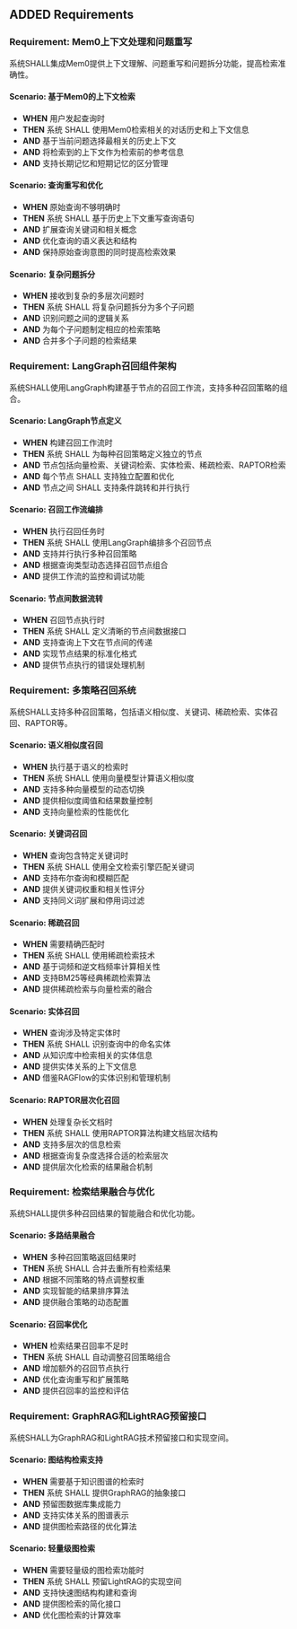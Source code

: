 ## ADDED Requirements

### Requirement: Mem0上下文处理和问题重写
系统SHALL集成Mem0提供上下文理解、问题重写和问题拆分功能，提高检索准确性。

#### Scenario: 基于Mem0的上下文检索
- **WHEN** 用户发起查询时
- **THEN** 系统 SHALL 使用Mem0检索相关的对话历史和上下文信息
- **AND** 基于当前问题选择最相关的历史上下文
- **AND** 将检索到的上下文作为检索前的参考信息
- **AND** 支持长期记忆和短期记忆的区分管理

#### Scenario: 查询重写和优化
- **WHEN** 原始查询不够明确时
- **THEN** 系统 SHALL 基于历史上下文重写查询语句
- **AND** 扩展查询关键词和相关概念
- **AND** 优化查询的语义表达和结构
- **AND** 保持原始查询意图的同时提高检索效果

#### Scenario: 复杂问题拆分
- **WHEN** 接收到复杂的多层次问题时
- **THEN** 系统 SHALL 将复杂问题拆分为多个子问题
- **AND** 识别问题之间的逻辑关系
- **AND** 为每个子问题制定相应的检索策略
- **AND** 合并多个子问题的检索结果

### Requirement: LangGraph召回组件架构
系统SHALL使用LangGraph构建基于节点的召回工作流，支持多种召回策略的组合。

#### Scenario: LangGraph节点定义
- **WHEN** 构建召回工作流时
- **THEN** 系统 SHALL 为每种召回策略定义独立的节点
- **AND** 节点包括向量检索、关键词检索、实体检索、稀疏检索、RAPTOR检索
- **AND** 每个节点 SHALL 支持独立配置和优化
- **AND** 节点之间 SHALL 支持条件跳转和并行执行

#### Scenario: 召回工作流编排
- **WHEN** 执行召回任务时
- **THEN** 系统 SHALL 使用LangGraph编排多个召回节点
- **AND** 支持并行执行多种召回策略
- **AND** 根据查询类型动态选择召回节点组合
- **AND** 提供工作流的监控和调试功能

#### Scenario: 节点间数据流转
- **WHEN** 召回节点执行时
- **THEN** 系统 SHALL 定义清晰的节点间数据接口
- **AND** 支持查询上下文在节点间的传递
- **AND** 实现节点结果的标准化格式
- **AND** 提供节点执行的错误处理机制

### Requirement: 多策略召回系统
系统SHALL支持多种召回策略，包括语义相似度、关键词、稀疏检索、实体召回、RAPTOR等。

#### Scenario: 语义相似度召回
- **WHEN** 执行基于语义的检索时
- **THEN** 系统 SHALL 使用向量模型计算语义相似度
- **AND** 支持多种向量模型的动态切换
- **AND** 提供相似度阈值和结果数量控制
- **AND** 支持向量检索的性能优化

#### Scenario: 关键词召回
- **WHEN** 查询包含特定关键词时
- **THEN** 系统 SHALL 使用全文检索引擎匹配关键词
- **AND** 支持布尔查询和模糊匹配
- **AND** 提供关键词权重和相关性评分
- **AND** 支持同义词扩展和停用词过滤

#### Scenario: 稀疏召回
- **WHEN** 需要精确匹配时
- **THEN** 系统 SHALL 使用稀疏检索技术
- **AND** 基于词频和逆文档频率计算相关性
- **AND** 支持BM25等经典稀疏检索算法
- **AND** 提供稀疏检索与向量检索的融合

#### Scenario: 实体召回
- **WHEN** 查询涉及特定实体时
- **THEN** 系统 SHALL 识别查询中的命名实体
- **AND** 从知识库中检索相关的实体信息
- **AND** 提供实体关系的上下文信息
- **AND** 借鉴RAGFlow的实体识别和管理机制

#### Scenario: RAPTOR层次化召回
- **WHEN** 处理复杂长文档时
- **THEN** 系统 SHALL 使用RAPTOR算法构建文档层次结构
- **AND** 支持多层次的信息检索
- **AND** 根据查询复杂度选择合适的检索层次
- **AND** 提供层次化检索的结果融合机制

### Requirement: 检索结果融合与优化
系统SHALL提供多种召回结果的智能融合和优化功能。

#### Scenario: 多路结果融合
- **WHEN** 多种召回策略返回结果时
- **THEN** 系统 SHALL 合并去重所有检索结果
- **AND** 根据不同策略的特点调整权重
- **AND** 实现智能的结果排序算法
- **AND** 提供融合策略的动态配置

#### Scenario: 召回率优化
- **WHEN** 检索结果召回率不足时
- **THEN** 系统 SHALL 自动调整召回策略组合
- **AND** 增加额外的召回节点执行
- **AND** 优化查询重写和扩展策略
- **AND** 提供召回率的监控和评估

### Requirement: GraphRAG和LightRAG预留接口
系统SHALL为GraphRAG和LightRAG技术预留接口和实现空间。

#### Scenario: 图结构检索支持
- **WHEN** 需要基于知识图谱的检索时
- **THEN** 系统 SHALL 提供GraphRAG的抽象接口
- **AND** 预留图数据库集成能力
- **AND** 支持实体关系的图谱表示
- **AND** 提供图检索路径的优化算法

#### Scenario: 轻量级图检索
- **WHEN** 需要轻量级的图检索功能时
- **THEN** 系统 SHALL 预留LightRAG的实现空间
- **AND** 支持快速图结构构建和查询
- **AND** 提供图检索的简化接口
- **AND** 优化图检索的计算效率